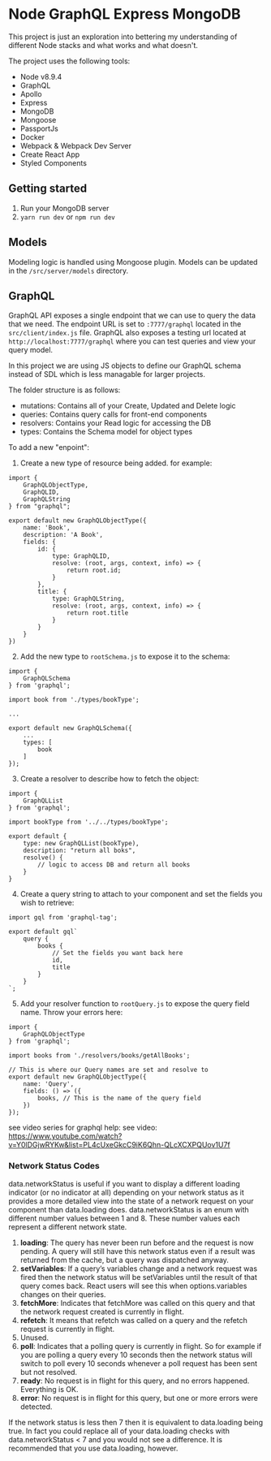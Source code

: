 # Node GraphQL Express MongoDB
This project is just an exploration into bettering my understanding of different Node stacks and what works and what doesn't.

The project uses the following tools:
- Node v8.9.4
- GraphQL
- Apollo
- Express
- MongoDB
- Mongoose
- PassportJs
- Docker
- Webpack & Webpack Dev Server
- Create React App
- Styled Components

## Getting started
1. Run your MongoDB server
2. ```yarn run dev``` or ```npm run dev```

## Models
Modeling logic is handled using Mongoose plugin. Models can be updated in the ```/src/server/models``` directory.

## GraphQL
GraphQL API exposes a single endpoint that we can use to query the data that we need. The endpoint URL is set to ```:7777/graphql``` located in the ```src/client/index.js``` file. GraphQL also exposes a testing url located at ```http://localhost:7777/graphql``` where you can test queries and view your query model.

In this project we are using JS objects to define our GraphQL schema instead of SDL which is less managable for larger projects.

The folder structure is as follows:
- mutations: Contains all of your Create, Updated and Delete logic
- queries: Contains query calls for front-end components
- resolvers: Contains your Read logic for accessing the DB
- types: Contains the Schema model for object types

To add a new "enpoint":
1. Create a new type of resource being added. for example:
```
import {
	GraphQLObjectType,
	GraphQLID,
	GraphQLString
} from "graphql";

export default new GraphQLObjectType({
	name: 'Book',
	description: 'A Book',
	fields: {
		id: {
			type: GraphQLID,
			resolve: (root, args, context, info) => {
				return root.id;
			}
		},
		title: {
			type: GraphQLString,
			resolve: (root, args, context, info) => {
				return root.title
			}
		}
	}
})
```
2. Add the new type to ```rootSchema.js``` to expose it to the schema:
```
import {
	GraphQLSchema
} from 'graphql';

import book from './types/bookType';

...

export default new GraphQLSchema({
	...
	types: [
		book
	]
});
```
3. Create a resolver to describe how to fetch the object:
```
import {
	GraphQLList
} from 'graphql';

import bookType from '../../types/bookType';

export default {
	type: new GraphQLList(bookType),
	description: "return all boks",
	resolve() {
		// logic to access DB and return all books
	}
}
```
4. Create a query string to attach to your component and set the fields you wish to retrieve:
```
import gql from 'graphql-tag';

export default gql`
    query {
        books {
            // Set the fields you want back here
            id,
            title
        }
    }
`;
```
5. Add your resolver function to ```rootQuery.js``` to expose the query field name. Throw your errors here:
```
import {
	GraphQLObjectType
} from 'graphql';

import books from './resolvers/books/getAllBooks';

// This is where our Query names are set and resolve to
export default new GraphQLObjectType({
	name: 'Query',
	fields: () => ({
		books, // This is the name of the query field
	})
});
```
see video series for graphql help: see video: https://www.youtube.com/watch?v=Y0lDGjwRYKw&list=PL4cUxeGkcC9iK6Qhn-QLcXCXPQUov1U7f

### Network Status Codes
data.networkStatus is useful if you want to display a different loading indicator (or no indicator at all) depending on your network status as it provides a more detailed view into the state of a network request on your component than data.loading does. data.networkStatus is an enum with different number values between 1 and 8. These number values each represent a different network state.

1. **loading**: The query has never been run before and the request is now pending. A query will still have this network status even if a result was returned from the cache, but a query was dispatched anyway.
2. **setVariables**: If a query’s variables change and a network request was fired then the network status will be setVariables until the result of that query comes back. React users will see this when options.variables changes on their queries.
3. **fetchMore**: Indicates that fetchMore was called on this query and that the network request created is currently in flight.
4. **refetch**: It means that refetch was called on a query and the refetch request is currently in flight.
5. Unused.
6. **poll**: Indicates that a polling query is currently in flight. So for example if you are polling a query every 10 seconds then the network status will switch to poll every 10 seconds whenever a poll request has been sent but not resolved.
7. **ready**: No request is in flight for this query, and no errors happened. Everything is OK.
8. **error**: No request is in flight for this query, but one or more errors were detected.

If the network status is less then 7 then it is equivalent to data.loading being true. In fact you could replace all of your data.loading checks with data.networkStatus < 7 and you would not see a difference. It is recommended that you use data.loading, however.

